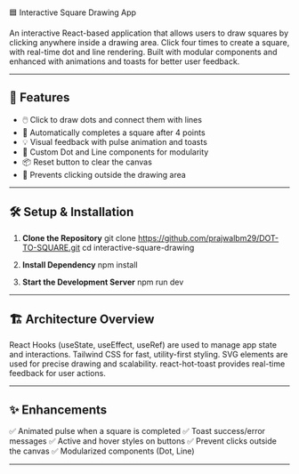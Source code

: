 🟦 Interactive Square Drawing App

An interactive React-based application that allows users to draw squares by clicking anywhere inside a drawing area. Click four times to create a square, with real-time dot and line rendering. Built with modular components and enhanced with animations and toasts for better user feedback.

---

## 🚀 Features

- 🖱️ Click to draw dots and connect them with lines
- 🔲 Automatically completes a square after 4 points
- 💡 Visual feedback with pulse animation and toasts
- 🎨 Custom Dot and Line components for modularity
- 📦 Reset button to clear the canvas
- 🚫 Prevents clicking outside the drawing area

---

## 🛠️ Setup & Installation

1. **Clone the Repository**
   git clone https://github.com/prajwalbm29/DOT-TO-SQUARE.git
   cd interactive-square-drawing

2. **Install Dependency**
    npm install

3. **Start the Development Server**
    npm run dev

---

## 🏗️ Architecture Overview
React Hooks (useState, useEffect, useRef) are used to manage app state and interactions.
Tailwind CSS for fast, utility-first styling.
SVG elements are used for precise drawing and scalability.
react-hot-toast provides real-time feedback for user actions.

---

## ✨ Enhancements
✅ Animated pulse when a square is completed
✅ Toast success/error messages
✅ Active and hover styles on buttons
✅ Prevent clicks outside the canvas
✅ Modularized components (Dot, Line)

---